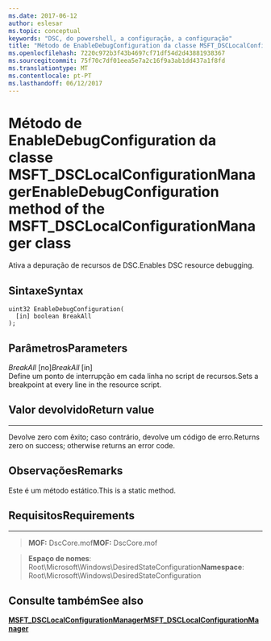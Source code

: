 ```yaml
---
ms.date: 2017-06-12
author: eslesar
ms.topic: conceptual
keywords: "DSC, do powershell, a configuração, a configuração"
title: "Método de EnableDebugConfiguration da classe MSFT_DSCLocalConfigurationManager"
ms.openlocfilehash: 7220c972b3f43b4697cf71df54d2d43881938367
ms.sourcegitcommit: 75f70c7df01eea5e7a2c16f9a3ab1dd437a1f8fd
ms.translationtype: MT
ms.contentlocale: pt-PT
ms.lasthandoff: 06/12/2017
---
```

# <a name="enabledebugconfiguration-method-of-the-msftdsclocalconfigurationmanager-class"></a><span data-ttu-id="4b0bd-103">Método de EnableDebugConfiguration da classe MSFT_DSCLocalConfigurationManager</span><span class="sxs-lookup"><span data-stu-id="4b0bd-103">EnableDebugConfiguration method of the MSFT_DSCLocalConfigurationManager class</span></span>

<span data-ttu-id="4b0bd-104">Ativa a depuração de recursos de DSC.</span><span class="sxs-lookup"><span data-stu-id="4b0bd-104">Enables DSC resource debugging.</span></span>

<a name="syntax"></a><span data-ttu-id="4b0bd-105">Sintaxe</span><span class="sxs-lookup"><span data-stu-id="4b0bd-105">Syntax</span></span>
------

```mof
uint32 EnableDebugConfiguration(
  [in] boolean BreakAll
);
```

<a name="parameters"></a><span data-ttu-id="4b0bd-106">Parâmetros</span><span class="sxs-lookup"><span data-stu-id="4b0bd-106">Parameters</span></span>
----------

<span data-ttu-id="4b0bd-107">*BreakAll* \[no\]</span><span class="sxs-lookup"><span data-stu-id="4b0bd-107">*BreakAll* \[in\]</span></span>  
<span data-ttu-id="4b0bd-108">Define um ponto de interrupção em cada linha no script de recursos.</span><span class="sxs-lookup"><span data-stu-id="4b0bd-108">Sets a breakpoint at every line in the resource script.</span></span>

## <a name="return-value"></a><span data-ttu-id="4b0bd-109">Valor devolvido</span><span class="sxs-lookup"><span data-stu-id="4b0bd-109">Return value</span></span>
------------

<span data-ttu-id="4b0bd-110">Devolve zero com êxito; caso contrário, devolve um código de erro.</span><span class="sxs-lookup"><span data-stu-id="4b0bd-110">Returns zero on success; otherwise returns an error code.</span></span>

## <a name="remarks"></a><span data-ttu-id="4b0bd-111">Observações</span><span class="sxs-lookup"><span data-stu-id="4b0bd-111">Remarks</span></span>

<span data-ttu-id="4b0bd-112">Este é um método estático.</span><span class="sxs-lookup"><span data-stu-id="4b0bd-112">This is a static method.</span></span>

## <a name="requirements"></a><span data-ttu-id="4b0bd-113">Requisitos</span><span class="sxs-lookup"><span data-stu-id="4b0bd-113">Requirements</span></span>
------------
><span data-ttu-id="4b0bd-114">**MOF:** DscCore.mof</span><span class="sxs-lookup"><span data-stu-id="4b0bd-114">**MOF:** DscCore.mof</span></span>

><span data-ttu-id="4b0bd-115">**Espaço de nomes**: Root\Microsoft\Windows\DesiredStateConfiguration</span><span class="sxs-lookup"><span data-stu-id="4b0bd-115">**Namespace**: Root\Microsoft\Windows\DesiredStateConfiguration</span></span>


## <a name="see-also"></a><span data-ttu-id="4b0bd-116">Consulte também</span><span class="sxs-lookup"><span data-stu-id="4b0bd-116">See also</span></span>


[<span data-ttu-id="4b0bd-117">**MSFT_DSCLocalConfigurationManager**</span><span class="sxs-lookup"><span data-stu-id="4b0bd-117">**MSFT_DSCLocalConfigurationManager**</span></span>](msft-dsclocalconfigurationmanager.md)
 

 



